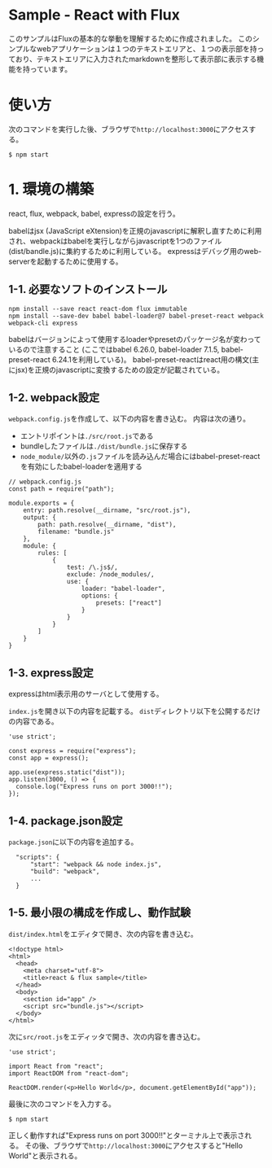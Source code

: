 # Sample - React with Flux
このサンプルはFluxの基本的な挙動を理解するために作成されました。
このシンプルなwebアプリケーションは１つのテキストエリアと、１つの表示部を持っており、テキストエリアに入力されたmarkdownを整形して表示部に表示する機能を持っています。

# 使い方
次のコマンドを実行した後、ブラウザで`http://localhost:3000`にアクセスする。
```
$ npm start
```

# 1. 環境の構築
react, flux, webpack, babel, expressの設定を行う。

babelはjsx (JavaScript eXtension)を正規のjavascriptに解釈し直すために利用され、webpackはbabelを実行しながらjavascriptを1つのファイル(dist/bandle.js)に集約するために利用している。
expressはデバッグ用のweb-serverを起動するために使用する。

## 1-1. 必要なソフトのインストール
```
npm install --save react react-dom flux immutable
npm install --save-dev babel babel-loader@7 babel-preset-react webpack webpack-cli express
```
babelはバージョンによって使用するloaderやpresetのパッケージ名が変わっているので注意すること
(ここではbabel 6.26.0, babel-loader 7.1.5, babel-preset-react 6.24.1を利用している)。
babel-preset-reactはreact用の構文(主にjsx)を正規のjavascriptに変換するための設定が記載されている。

## 1-2. webpack設定
`webpack.config.js`を作成して、以下の内容を書き込む。
内容は次の通り。
* エントリポイントは`./src/root.js`である
* bundleしたファイルは`./dist/bundle.js`に保存する
* `node_module/`以外の`.js`ファイルを読み込んだ場合にはbabel-preset-reactを有効にしたbabel-loaderを適用する

```
// webpack.config.js
const path = require("path");

module.exports = {
    entry: path.resolve(__dirname, "src/root.js"),
    output: {
        path: path.resolve(__dirname, "dist"),
        filename: "bundle.js"
    },
    module: {
        rules: [
            {
                test: /\.js$/,
                exclude: /node_modules/,
                use: {
                    loader: "babel-loader",
                    options: {
                        presets: ["react"]
                    }
                }
            }
        ]
    }
}
```

## 1-3. express設定
expressはhtml表示用のサーバとして使用する。

`index.js`を開き以下の内容を記載する。
`dist`ディレクトリ以下を公開するだけの内容である。
```
'use strict';

const express = require("express");
const app = express();

app.use(express.static("dist"));
app.listen(3000, () => {
  console.log("Express runs on port 3000!!");
});
```

## 1-4. package.json設定
`package.json`に以下の内容を追加する。
```
  "scripts": {
      "start": "webpack && node index.js",
      "build": "webpack",
      ...
  }
```

## 1-5. 最小限の構成を作成し、動作試験
`dist/index.html`をエディタで開き、次の内容を書き込む。
```
<!doctype html>
<html>
  <head>
    <meta charset="utf-8">
    <title>react & flux sample</title>
  </head>
  <body>
    <section id="app" />
    <script src="bundle.js"></script>
  </body>
</html>
```

次に`src/root.js`をエディッタで開き、次の内容を書き込む。
```
'use strict';

import React from "react";
import ReactDOM from "react-dom";

ReactDOM.render(<p>Hello World</p>, document.getElementById("app"));
```

最後に次のコマンドを入力する。
```
$ npm start
```
正しく動作すれば"Express runs on port 3000!!"とターミナル上で表示される。
その後、ブラウザで`http://localhost:3000`にアクセスすると"Hello World"と表示される。
